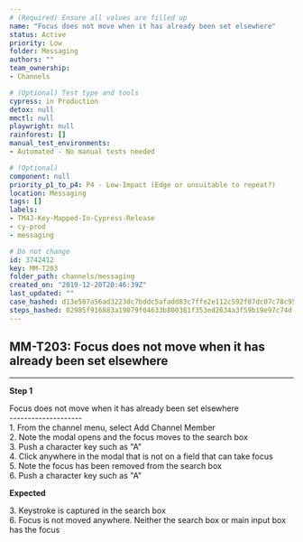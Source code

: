 ```yaml
---
# (Required) Ensure all values are filled up
name: "Focus does not move when it has already been set elsewhere"
status: Active
priority: Low
folder: Messaging
authors: ""
team_ownership: 
- Channels

# (Optional) Test type and tools
cypress: in Production
detox: null
mmctl: null
playwright: null
rainforest: []
manual_test_environments: 
- Automated - No manual tests needed

# (Optional)
component: null
priority_p1_to_p4: P4 - Low-Impact (Edge or unsuitable to repeat?)
location: Messaging
tags: []
labels: 
- TM4J-Key-Mapped-In-Cypress-Release
- cy-prod
- messaging

# Do not change
id: 3742412
key: MM-T203
folder_path: channels/messaging
created_on: "2019-12-20T20:46:39Z"
last_updated: ""
case_hashed: d13e507a56ad3223dc7bddc5afadd83c7ffe2e112c592f07dc07c78c956bccc6bd047dd45f1f0ec87221274b0ebce8f4
steps_hashed: 02985f916883a19079f04633b800381f353ed2634a3f59b19e97c74dfb59e7c8cb1e77c523411a31d3a6dd6d4573d6fe
---
```


## MM-T203: Focus does not move when it has already been set elsewhere

---

**Step 1**

Focus does not move when it has already been set elsewhere\
\--------------------\
1\. From the channel menu, select Add Channel Member\
2\. Note the modal opens and the focus moves to the search box\
3\. Push a character key such as "A"\
4\. Click anywhere in the modal that is not on a field that can take focus\
5\. Note the focus has been removed from the search box\
6\. Push a character key such as "A"

**Expected**

3\. Keystroke is captured in the search box\
6\. Focus is not moved anywhere. Neither the search box or main input box has the focus
